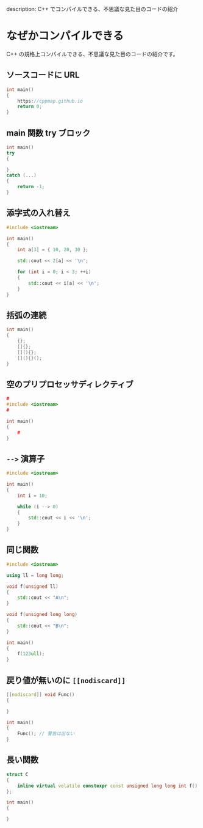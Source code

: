description: C++ でコンパイルできる、不思議な見た目のコードの紹介

# なぜかコンパイルできる

C++ の規格上コンパイルできる、不思議な見た目のコードの紹介です。

## ソースコードに URL
```C++
int main()
{
	https://cppmap.github.io
	return 0;
}
```

## main 関数 try ブロック
```C++
int main()
try
{

}
catch (...)
{
	return -1;
}
```

## 添字式の入れ替え
```C++
#include <iostream>

int main()
{
	int a[3] = { 10, 20, 30 };

	std::cout << 2[a] << '\n';

	for (int i = 0; i < 3; ++i)
	{
		std::cout << i[a] << '\n';
	}
}
```

## 括弧の連続
```C++
int main()
{
	{};
	[]{};
	[](){};
	[](){}();
}
```

## 空のプリプロセッサディレクティブ
```C++
#
#include <iostream>
#

int main()
{
	#
}
```

## `-->` 演算子
```C++
#include <iostream>

int main()
{
	int i = 10;

	while (i --> 0)
	{
		std::cout << i << '\n';
	}
}
```

## 同じ関数
```C++
#include <iostream>

using ll = long long;

void f(unsigned ll)
{
	std::cout << "A\n";
}

void f(unsigned long long)
{
	std::cout << "B\n";
}

int main()
{
	f(123ull);
}
```

## 戻り値が無いのに `[[nodiscard]]`
```C++
[[nodiscard]] void Func()
{

}

int main()
{
	Func(); // 警告は出ない
}
```

## 長い関数
```C++
struct C
{
	inline virtual volatile constexpr const unsigned long long int f() const noexcept final = delete;
};

int main()
{

}
```